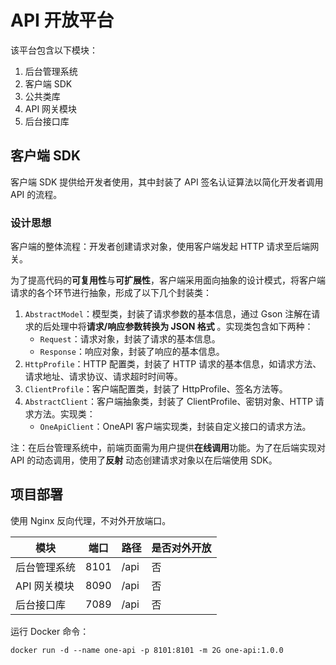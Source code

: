 # API 开放平台

该平台包含以下模块：

1. 后台管理系统
2. 客户端 SDK
3. 公共类库
4. API 网关模块
5. 后台接口库

## 客户端 SDK

客户端 SDK 提供给开发者使用，其中封装了 API 签名认证算法以简化开发者调用 API 的流程。

### 设计思想

客户端的整体流程：开发者创建请求对象，使用客户端发起 HTTP 请求至后端网关。

为了提高代码的**可复用性**与**可扩展性**，客户端采用面向抽象的设计模式，将客户端请求的各个环节进行抽象，形成了以下几个封装类：

1. `AbstractModel`：模型类，封装了请求参数的基本信息，通过 Gson 注解在请求的后处理中将**请求/响应参数转换为 JSON 格式**
   。实现类包含如下两种：
    - `Request`：请求对象，封装了请求的基本信息。
    - `Response`：响应对象，封装了响应的基本信息。
2. `HttpProfile`：HTTP 配置类，封装了 HTTP 请求的基本信息，如请求方法、请求地址、请求协议、请求超时时间等。
3. `ClientProfile`：客户端配置类，封装了 HttpProfile、签名方法等。
4. `AbstractClient`：客户端抽象类，封装了 ClientProfile、密钥对象、HTTP 请求方法。实现类：
    - `OneApiClient`：OneAPI 客户端实现类，封装自定义接口的请求方法。

注：在后台管理系统中，前端页面需为用户提供**在线调用**功能。为了在后端实现对 API 的动态调用，使用了**反射**
动态创建请求对象以在后端使用 SDK。

## 项目部署

使用 Nginx 反向代理，不对外开放端口。

| 模块       | 端口   | 路径   | 是否对外开放 |
|----------|------|------|--------|
| 后台管理系统   | 8101 | /api | 否      |
| API 网关模块 | 8090 | /api | 否      |
| 后台接口库    | 7089 | /api | 否      |

运行 Docker 命令：

```shell
docker run -d --name one-api -p 8101:8101 -m 2G one-api:1.0.0
```
